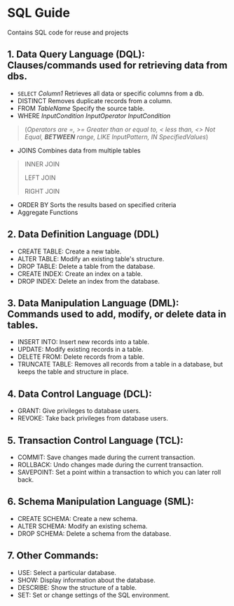 # **SQL Guide**
Contains SQL code for reuse and projects

## 1. Data Query Language (DQL): Clauses/commands used for retrieving data from dbs.
- `SELECT` *Column1* Retrieves all data or specific columns from a db.
- DISTINCT Removes duplicate records from a column.
- FROM *TableName* Specify the source table.
- WHERE *InputCondition InputOperator InputCondition*
> (*Operators are =, >= Greater than or equal to, < less than, <> Not Equal, **BETWEEN** range, LIKE InputPattern, IN SpecifiedValues*)
- JOINS Combines data from multiple tables
> INNER JOIN
> 
> LEFT JOIN
> 
> RIGHT JOIN 
- ORDER BY Sorts the results based on specified criteria
- Aggregate Functions 

## 2. Data Definition Language (DDL)
- CREATE TABLE: Create a new table.
- ALTER TABLE: Modify an existing table's structure.
- DROP TABLE: Delete a table from the database.
- CREATE INDEX: Create an index on a table.
- DROP INDEX: Delete an index from the database.

## 3. Data Manipulation Language (DML): Commands used to add, modify, or delete data in tables.
- INSERT INTO: Insert new records into a table.
- UPDATE: Modify existing records in a table.
- DELETE FROM: Delete records from a table.
- TRUNCATE TABLE: Removes all records from a table in a database, but keeps the table and structure in place.

## 4. Data Control Language (DCL):
- GRANT: Give privileges to database users.
- REVOKE: Take back privileges from database users.

## 5. Transaction Control Language (TCL):
- COMMIT: Save changes made during the current transaction.
- ROLLBACK: Undo changes made during the current transaction.
- SAVEPOINT: Set a point within a transaction to which you can later roll back.

## 6. Schema Manipulation Language (SML):
- CREATE SCHEMA: Create a new schema.
- ALTER SCHEMA: Modify an existing schema.
- DROP SCHEMA: Delete a schema from the database.

## 7. Other Commands:
- USE: Select a particular database.
- SHOW: Display information about the database.
- DESCRIBE: Show the structure of a table.
- SET: Set or change settings of the SQL environment.
